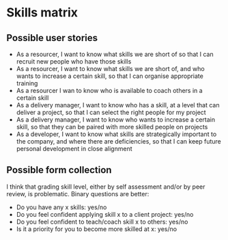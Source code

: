 # Skills matrix
## Possible user stories
* As a resourcer, I want to know what skills we are short of so that I can recruit new people who have those skills
* As a resourcer, I want to know what skills we are short of, and who wants to increase a certain skill, so that I can organise appropriate training
* As a resourcer I wan to know who is available to coach others in a certain skill
* As a delivery manager, I want to know who has a skill, at a level that can deliver a project, so that I can select the right people for my project
* As a delivery manager, I want to know who wants to increase a certain skill, so that they can be paired with more skilled people on projects
* As a developer, I want to know what skills are strategically important to the company, and where there are deficiencies, so that I can keep future personal development in close alignment
## Possible form collection
I think that grading skill level, either by self assessment and/or by peer review, is problematic. Binary questions are better:
* Do you have any x skills: yes/no
* Do you feel confident applying skill x to a client project: yes/no
* Do you feel confident to teach/coach skill x to others: yes/no
* Is it a priority for you to become more skilled at x: yes/no